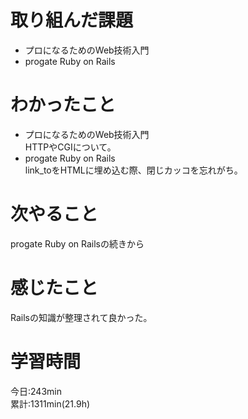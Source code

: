 # 取り組んだ課題  
- プロになるためのWeb技術入門
- progate Ruby on Rails  
# わかったこと  
- プロになるためのWeb技術入門  
HTTPやCGIについて。  
- progate Ruby on Rails  
link_toをHTMLに埋め込む際、閉じカッコを忘れがち。
# 次やること
progate Ruby on Railsの続きから
# 感じたこと
Railsの知識が整理されて良かった。  
# 学習時間  
今日:243min  
累計:1311min(21.9h) 
